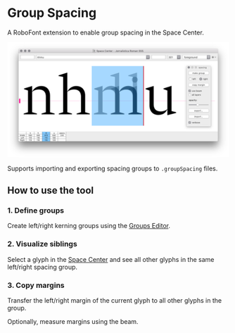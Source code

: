 Group Spacing
=============

A RoboFont extension to enable group spacing in the Space Center.

![](imgs/GroupSpacing_.png)

Supports importing and exporting spacing groups to `.groupSpacing` files.


How to use the tool
-------------------

### 1. Define groups

Create left/right kerning groups using the [Groups Editor].

### 2. Visualize siblings

Select a glyph in the [Space Center] and see all other glyphs in the same left/right spacing group.

### 3. Copy margins

Transfer the left/right margin of the current glyph to all other glyphs in the group.

Optionally, measure margins using the beam.


[Groups Editor]: http://robofont.com/documentation/workspace/groups-editor/
[Space Center]: http://robofont.com/documentation/workspace/space-center
